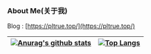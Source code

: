 ### About Me(关于我)

Blog : [https://pltrue.top/](https://pltrue.top/)


| [![Anurag's github stats](https://github-readme-stats.vercel.app/api?username=pl1998)](https://github.com/anuraghazra/github-readme-stats) |[![Top Langs](https://github-readme-stats.vercel.app/api/top-langs/?username=pl1998&hide=javascript,html,css,PLpgSQL,Blade,scss,Handlebars,Shell)](https://github.com/anuraghazra/github-readme-stats) |
| ------------------------------------------------------------ | ------------------------------------------------------------ |




